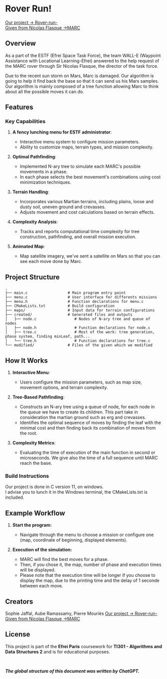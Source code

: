# Rover Run!
[Our project -> Rover-run-](https://github.com/auberamas/Rover-run-)<br>
[Given from Nicolas Flasque ->MARC](https://github.com/nicolas-flasque-efrei/MARC)
## Overview
As a part of the ESTF (Efrei Space Task Force), the team WALL-E (Waypoint Assistance with Locational Learning-Efrei) answered to the help request of the MARC rover through Sir Nicolas Flasque, the director of the task force.

Due to the recent sun storm on Mars, Marc is damaged. Our algorithm is going to help it find back the base so that it can send us his Mars samples.
Our algorithm is mainly composed of a tree function allowing Marc to think about all the possible moves it can do.
## Features

### Key Capabilities
1. **A fency lunching menu for ESTF administrator**:
    - Interactive menu system to configure mission parameters.
    - Ability to customize maps, terrain types, and mission complexity.

2. **Optimal Pathfinding**:
    - Implemented N-ary tree to simulate each MARC's possible movements in a phase.
    - In each phase selects the best movement's combinations using cost minimization techniques.

3. **Terrain Handling**:
    - Incorporates various Martian terrains, including plains, loose and dusty soil, uneven ground and crevasses.
    - Adjusts movement and cost calculations based on terrain effects.

4. **Complexity Analysis**:
    - Tracks and reports computational time complexity for tree construction, pathfinding, and overall mission execution.
      
5. **Animated Map**:
    - Map satellite imagery, we've sent a satellite on Mars so that you can see each move done by Marc.

## Project Structure
```plaintext
.
├── main.c                  # Main program entry point
├── menu.c                  # User interface for differents missions
├── menu.h                  # Function declarations for menu.c
├── CMakeLists.txt          # Build configuration
├── maps/                   # Input data for terrain configurations
├── created/                # Generated files and outputs
│   ├── node.c                 # Nodes of N-ary tree and queue of nodes
│   ├── node.h                 # Function declarations for node.c
│   ├── tree.c                 # Most of the work: tree generation, phase system, finding minLeaf, path...
│   └── tree.h                 # Function declarations for tree.c
└── modified/               # Files of the given which we modified
```

## How It Works

1. **Interactive Menu**:
    - Users configure the mission parameters, such as map size, movement options, and terrain complexity.

2. **Tree-Based Pathfinding**:
    - Constructs an N-ary tree using a queue of node, for each node in the queue we have to create its children. This part take in consideration the martian ground such as erg and crevasses.
    - Identifies the optimal sequence of moves by finding the leaf with the minimal cost and then finding back its combination of moves from the root.

3. **Complexity Metrics**:
    - Evaluating the time of execution of the main function in second or microseconds. We give also the time of a full sequence until MARC reach the base.


### Build Instructions
Our project is done in C version 11, on windows.<br>
I advise you to lunch it in the Windows terminal, the CMakeLists.txt is included.

## Example Workflow
1. **Start the program:**
    - Navigate through the menu to choose a mission or configure one (map, coordinate of beginning, displayed elements).

2. **Execution of the simulation:**
    - MARC will find the best moves for a phase.
    - Then, if you chose it, the map, number of phase and execution times will be displayed.
    - Please note that the execution time will be longer if you choose to display the map, due to the printing time and the delay of 1 seconde between each move.



## Creators
Sophie Jaffal, Aube Ramassamy, Pierre Mouriès
[Our project -> Rover-run-](https://github.com/auberamas/Rover-run-)<br>
[Given from Nicolas Flasque ->MARC](https://github.com/nicolas-flasque-efrei/MARC)
## License
This project is part of the **Efrei Paris** coursework for **TI301 - Algorithms and Data Structures 2** and is for educational purposes.



<br>

***The global structure of this document was written by ChatGPT.*** 
